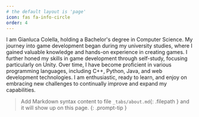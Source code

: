 ```yaml
---
# the default layout is 'page'
icon: fas fa-info-circle
order: 4
---
```


I am Gianluca Colella, holding a Bachelor's degree in Computer Science. My journey into game development began during my university studies, where I gained valuable knowledge and hands-on experience in creating games. I further honed my skills in game development through self-study, focusing particularly on Unity. Over time, I have become proficient in various programming languages, including C++, Python, Java, and web development technologies. I am enthusiastic, ready to learn, and enjoy on embracing new challenges to continually improve and expand my capabilities.

> Add Markdown syntax content to file `_tabs/about.md`{: .filepath } and it will show up on this page.
{: .prompt-tip }
